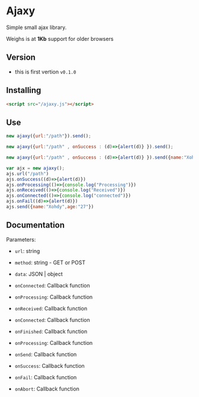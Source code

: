 Ajaxy
========

Simple small ajax library.

Weighs is at **1Kb**
support for older browsers

## Version

- this is first vertion `v0.1.0`

## Installing

```html
<script src="/ajaxy.js"></script>
```

## Use

```javascript
new ajaxy({url:"/path"}).send();
```

```javascript
new ajaxy({url:"/path" , onSuccess : (d)=>{alert(d)} }).send();
```
```javascript
new ajaxy({url:"/path" , onSuccess : (d)=>{alert(d)} }).send({name:"Xohdy",age:"27"});
```

```javascript
var ajx = new ajaxy();
ajs.url("/path")
ajs.onSuccess((d)=>{alert(d)})
ajs.onProcessing(()=>{console.log("Processing")})
ajs.onReceived(()=>{console.log("Received")})
ajs.onConnected(()=>{console.log("connected")})
ajs.onFail((d)=>{alert(d)})
ajs.send({name:"Xohdy",age:"27"})
```

## Documentation

Parameters:

- `url`: string
- `method`: string - GET or POST
- `data`: JSON | object

- `onConnected`: Callback function
- `onProcessing`: Callback function
- `onReceived`: Callback function
- `onConnected`: Callback function
- `onFinished`: Callback function
- `onProcessing`: Callback function
- `onSend`: Callback function
- `onSuccess`: Callback function
- `onFail`: Callback function
- `onAbort`: Callback function
